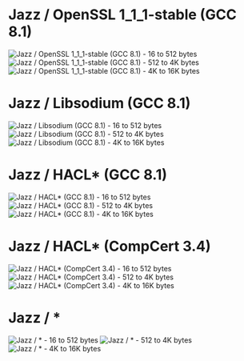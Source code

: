 # Jazz / OpenSSL 1_1_1-stable (GCC 8.1)

![Jazz / OpenSSL 1_1_1-stable (GCC 8.1) - 16 to 512 bytes](https://github.com/tfaoliveira/libjc/blob/master/bench/results/chacha20/chacha20_xor_cycles_(jazz%7Copenssl)_16_512.svg)
![Jazz / OpenSSL 1_1_1-stable (GCC 8.1) - 512 to 4K bytes](https://github.com/tfaoliveira/libjc/blob/master/bench/results/chacha20/chacha20_xor_cycles_(jazz%7Copenssl)_512_4096.svg)
![Jazz / OpenSSL 1_1_1-stable (GCC 8.1) - 4K to 16K bytes](https://github.com/tfaoliveira/libjc/blob/master/bench/results/chacha20/chacha20_xor_cycles_(jazz%7Copenssl)_4096_16384.svg)


# Jazz / Libsodium (GCC 8.1)
![Jazz / Libsodium (GCC 8.1) - 16 to 512 bytes](https://github.com/tfaoliveira/libjc/blob/master/bench/results/chacha20/chacha20_xor_cycles_(jazz%7Clibsodium)_16_512.svg)
![Jazz / Libsodium (GCC 8.1) - 512 to 4K bytes](https://github.com/tfaoliveira/libjc/blob/master/bench/results/chacha20/chacha20_xor_cycles_(jazz%7Clibsodium)_512_4096.svg)
![Jazz / Libsodium (GCC 8.1) - 4K to 16K bytes](https://github.com/tfaoliveira/libjc/blob/master/bench/results/chacha20/chacha20_xor_cycles_(jazz%7Clibsodium)_4096_16384.svg)



# Jazz / HACL* (GCC 8.1)
![Jazz / HACL* (GCC 8.1) - 16 to 512 bytes](https://github.com/tfaoliveira/libjc/blob/master/bench/results/chacha20/chacha20_xor_cycles_(jazz%7Chacl_star_gcc)_16_512.svg)
![Jazz / HACL* (GCC 8.1) - 512 to 4K bytes](https://github.com/tfaoliveira/libjc/blob/master/bench/results/chacha20/chacha20_xor_cycles_(jazz%7Chacl_star_gcc)_512_4096.svg)
![Jazz / HACL* (GCC 8.1) - 4K to 16K bytes](https://github.com/tfaoliveira/libjc/blob/master/bench/results/chacha20/chacha20_xor_cycles_(jazz%7Chacl_star_gcc)_4096_16384.svg)



# Jazz / HACL* (CompCert 3.4)
![Jazz / HACL* (CompCert 3.4) - 16 to 512 bytes](https://github.com/tfaoliveira/libjc/blob/master/bench/results/chacha20/chacha20_xor_cycles_(jazz%7Chacl_star_compcert)_16_512.svg)
![Jazz / HACL* (CompCert 3.4) - 512 to 4K bytes](https://github.com/tfaoliveira/libjc/blob/master/bench/results/chacha20/chacha20_xor_cycles_(jazz%7Chacl_star_compcert)_512_4096.svg)
![Jazz / HACL* (CompCert 3.4) - 4K to 16K bytes](https://github.com/tfaoliveira/libjc/blob/master/bench/results/chacha20/chacha20_xor_cycles_(jazz%7Chacl_star_compcert)_4096_16384.svg)



# Jazz / *
![Jazz / * - 16 to 512 bytes](https://github.com/tfaoliveira/libjc/blob/master/bench/results/chacha20/chacha20_xor_cycles__16_512.svg)
![Jazz / * - 512 to 4K bytes](https://github.com/tfaoliveira/libjc/blob/master/bench/results/chacha20/chacha20_xor_cycles__512_4096.svg])
![Jazz / * - 4K to 16K bytes](https://github.com/tfaoliveira/libjc/blob/master/bench/results/chacha20/chacha20_xor_cycles__4096_16384.svg)



